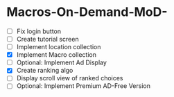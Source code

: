 # Macros-On-Demand-MoD-

- [ ] Fix login button
- [ ] Create tutorial screen
- [ ] Implement location collection
- [x] Implement Macro collection
- [ ] Optional: Implement Ad Display
- [x] Create ranking algo
- [ ] Display scroll view of ranked choices
- [ ] Optional: Implement Premium AD-Free Version
